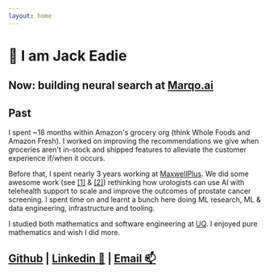```yaml
---
layout: home
---
```


# 👋 I am Jack Eadie

## Now: building neural search at [Marqo.ai](https://www.marqo.ai/)


## Past
I spent ~18 months within Amazon's grocery org (think Whole Foods and Amazon Fresh). I worked on improving the recommendations we give when groceries aren't in-stock and shipped features to alleviate the customer experience if/when it occurs.

Before that, I spent nearly 3 years working at [MaxwellPlus](https://www.linkedin.com/company/maxwell-plus). We did some awesome work (see [[1]](https://cloud.google.com/customers/maxwell-plus/) & [[2]](https://nhsaccelerator.com/innovation/maxwell-plus/)) rethinking how urologists can use AI with telehealth support to scale and improve the outcomes of prostate cancer screening. I spent time on and learnt a bunch here doing ML research, ML & data engineering, infrastructure and tooling.

I studied both mathematics and software engineering at [UQ](https://www.uq.edu.au/). I enjoyed pure mathematics and wish I did more.


## [Github](https://github.com/jeadie) | [Linkedin 🔗](https://linkedin.com/in/jack-eadie) | [Email 📫](mailto:jackeadie@duck.com)
